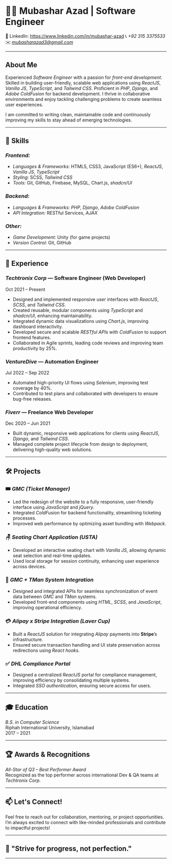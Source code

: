 # 👨‍💻 Mubashar Azad | Software Engineer

🔗 LinkedIn: https://www.linkedin.com/in/mubashar-azad 
📞 *+92 315 3375533*  
✉️ *mubasharazad3@gmail.com*

---

## About Me

Experienced *Software Engineer* with a passion for *front-end development*. Skilled in building user-friendly, scalable web applications using *ReactJS*, *Vanilla JS*, *TypeScript*, and *Tailwind CSS*. Proficient in *PHP*, *Django*, and *Adobe ColdFusion* for backend development. I thrive in collaborative environments and enjoy tackling challenging problems to create seamless user experiences.

I am committed to writing clean, maintainable code and continuously improving my skills to stay ahead of emerging technologies.

---

## 🚀 Skills

### *Frontend:*
- *Languages & Frameworks:* HTML5, CSS3, JavaScript (ES6+), *ReactJS*, *Vanilla JS*, *TypeScript*
- *Styling:* SCSS, *Tailwind CSS*
- *Tools:* Git, GitHub, Firebase, MySQL, Chart.js, *shadcn/UI*

### *Backend:*
- *Languages & Frameworks:* *PHP*, *Django*, *Adobe ColdFusion*
- *API Integration:* RESTful Services, *AJAX*

### *Other:*
- *Game Development:* Unity (for game projects)
- *Version Control:* Git, GitHub

---

## 💼 Experience

### *Techtronix Corp* — Software Engineer (Web Developer)  
Oct 2021 – Present  
- Designed and implemented responsive user interfaces with *ReactJS*, *SCSS*, and *Tailwind CSS*.
- Created reusable, modular components using *TypeScript* and *shadcn/UI*, enhancing maintainability.
- Integrated dynamic data visualizations using *Chart.js*, improving dashboard interactivity.
- Developed secure and scalable *RESTful APIs* with *ColdFusion* to support frontend features.
- Collaborated in Agile sprints, leading code reviews and improving team productivity by 25%.

### *VentureDive* — Automation Engineer  
Jul 2022 – Sep 2022  
- Automated high-priority UI flows using *Selenium*, improving test coverage by 40%.
- Contributed to test plans and collaborated with developers to ensure bug-free releases.

### *Fiverr* — Freelance Web Developer  
Dec 2020 – Jun 2021  
- Built dynamic, responsive web applications for clients using *ReactJS*, *Django*, and *Tailwind CSS*.
- Managed complete project lifecycle from design to deployment, delivering high-quality web solutions.

---

## 🛠️ Projects

### 🎟️ *GMC (Ticket Manager)*  
- Led the redesign of the website to a fully responsive, user-friendly interface using *JavaScript* and *jQuery*.
- Integrated *ColdFusion* for backend functionality, streamlining ticketing processes.
- Improved web performance by optimizing asset bundling with *Webpack*.

### 🪑 *Seating Chart Application (USTA)*  
- Developed an interactive seating chart with *Vanilla JS*, allowing dynamic seat selection and real-time updates.
- Used local storage for session continuity, enhancing user experience across devices.

### 🔗 *GMC + TMan System Integration*  
- Designed and integrated APIs for seamless synchronization of event data between *GMC* and *TMan* systems.
- Developed front-end components using *HTML*, *SCSS*, and *JavaScript*, improving operational efficiency.

### 💳 *Alipay x Stripe Integration (Laver Cup)*  
- Built a *ReactJS* solution for integrating *Alipay* payments into **Stripe**’s infrastructure.
- Ensured secure transaction handling and UI state preservation across redirections using *React hooks*.

### ✅ *DHL Compliance Portal*  
- Designed a centralized *ReactJS* portal for compliance management, improving efficiency by consolidating multiple systems.
- Integrated *SSO authentication*, ensuring secure access for users.

---

## 🎓 Education

*B.S. in Computer Science*  
Riphah International University, Islamabad  
2017 – 2021

---

## 🏆 Awards & Recognitions

*All-Star of Q3 – Best Performer Award*  
Recognized as the top performer across international Dev & QA teams at *Techtronix Corp*.

---

## 📫 Let's Connect!

Feel free to reach out for collaboration, mentoring, or project opportunities. I’m always excited to connect with like-minded professionals and contribute to impactful projects!

---

## 💬 "Strive for progress, not perfection."

---
